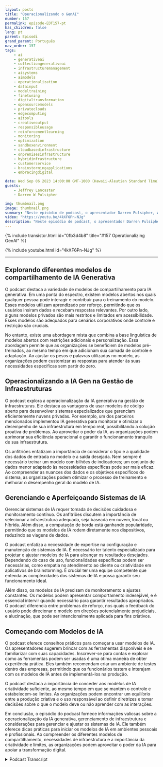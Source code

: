 ```yaml
---
layout: posts
title: "Operacionalizando o GenAI"
number: 157
permalink: episode-EDT157-pt
has_children: false
lang: pt
parent: Episodi
grand_parent: Português
nav_order: 157
tags:
    - ai
    - generativeai
    - collectiongenerativeai
    - infrastructuremanagement
    - aisystems
    - aimodels
    - operationalization
    - datainput
    - modeltraining
    - finetuning
    - digitaltransformation
    - opensourcemodels
    - privateclouds
    - edgecomputing
    - aitools
    - creativeoutput
    - responsibleusage
    - reinforcementlearning
    - monitoring
    - optimization
    - sandboxenvironment
    - cloudbasedinfrastructure
    - onpremisesinfrastructure
    - hybridinfrastructure
    - customerservice
    - brainstormingapplications
    - embracingdigital

date: Wed Sep 06 2023 14:00:00 GMT-1000 (Hawaii-Aleutian Standard Time)
guests:
    - Jeffrey Lancaster
    - Darren W Pulsipher

img: thumbnail.png
image: thumbnail.png
summary: "Neste episódio de podcast, o apresentador Darren Pulsipher, Arquiteto de Soluções Chefe do Setor Público na Intel, discute a operacionalização da IA generativa com o convidado especial Dr. Jeffrey Lancaster. Eles exploram os diferentes modelos de compartilhamento da IA generativa, incluindo modelos públicos, privados e comunitários. O podcast aborda tópicos como modelos de código aberto, gerenciamento de infraestrutura e considerações para implantação e manutenção de sistemas de IA. Também aprofunda-se na importância da criatividade, personalização e como começar com modelos de IA."
video: "https://youtu.be/4kXF6Pn-NJg"
description: "Neste episódio de podcast, o apresentador Darren Pulsipher, Arquiteto de Soluções Chefe do Setor Público na Intel, discute a operacionalização da IA generativa com o convidado especial Dr. Jeffrey Lancaster. Eles exploram os diferentes modelos de compartilhamento da IA generativa, incluindo modelos públicos, privados e comunitários. O podcast aborda tópicos como modelos de código aberto, gerenciamento de infraestrutura e considerações para implantação e manutenção de sistemas de IA. Também aprofunda-se na importância da criatividade, personalização e como começar com modelos de IA."
---
```


<div>
{% include transistor.html id="0fb3d4b8" title="#157 Operationalizing GenAI" %}

{% include youtube.html id="4kXF6Pn-NJg" %}
</div>

---

## Explorando diferentes modelos de compartilhamento de IA Generativa

O podcast destaca a variedade de modelos de compartilhamento para IA generativa. Em uma ponta do espectro, existem modelos abertos nos quais qualquer pessoa pode interagir e contribuir para o treinamento do modelo. Esses modelos utilizam aprendizado por reforço, permitindo que os usuários insiram dados e recebam respostas relevantes. Por outro lado, alguns modelos privados são mais restritos e limitados em acessibilidade. Esses modelos são adequados para cenários corporativos onde controle e restrição são cruciais.

No entanto, existe uma abordagem mista que combina a base linguística de modelos abertos com restrições adicionais e personalização. Essa abordagem permite que as organizações se beneficiem de modelos pré-treinados, ao mesmo tempo em que adicionam sua camada de controle e adaptação. Ao ajustar os pesos e palavras utilizadas no modelo, as organizações podem customizar as respostas para atender às suas necessidades específicas sem partir do zero.

## Operacionalizando a IA Gen na Gestão de Infraestruturas

O podcast explora a operacionalização da IA generativa na gestão de infraestruturas. Ele destaca as vantagens de usar modelos de código aberto para desenvolver sistemas especializados que gerenciam eficientemente nuvens privadas. Por exemplo, um dos parceiros mencionados implementou IA generativa para monitorar e otimizar o desempenho de sua infraestrutura em tempo real, possibilitando a solução proativa de problemas. Ao aproveitar o poder da IA, as organizações podem aprimorar sua eficiência operacional e garantir o funcionamento tranquilo de sua infraestrutura.

Os anfitriões enfatizam a importância de considerar o tipo e a qualidade dos dados de entrada no modelo e a saída desejada. Nem sempre é necessário treinar um modelo com bilhões de indicadores; um conjunto de dados menor adaptado às necessidades específicas pode ser mais eficaz. Ao compreender as nuances dos dados e os objetivos específicos do sistema, as organizações podem otimizar o processo de treinamento e melhorar o desempenho geral do modelo de IA.

## Gerenciando e Aperfeiçoando Sistemas de IA

Gerenciar sistemas de IA requer tomada de decisões cuidadosa e monitoramento contínuo. Os anfitriões discutem a importância de selecionar a infraestrutura adequada, seja baseada em nuvem, local ou híbrida. Além disso, a computação de borda está ganhando popularidade, permitindo que os modelos de IA rodem diretamente nos dispositivos, reduzindo as viagens de dados.

O podcast enfatiza a necessidade de expertise na configuração e manutenção de sistemas de IA. É necessário ter talento especializado para projetar e ajustar modelos de IA para alcançar os resultados desejados. Dependendo do caso de uso, funcionalidades específicas podem ser necessárias, como empatia no atendimento ao cliente ou criatividade em aplicativos de brainstorming. É crucial ter uma equipe competente que entenda as complexidades dos sistemas de IA e possa garantir seu funcionamento ideal.

Além disso, os modelos de IA precisam de monitoramento e ajustes constantes. Os modelos podem apresentar comportamento indesejável, e é essencial intervir quando necessário para garantir resultados apropriados. O podcast diferencia entre problemas de reforço, nos quais o feedback do usuário pode direcionar o modelo em direções potencialmente prejudiciais, e alucinação, que pode ser intencionalmente aplicada para fins criativos.

## Começando com Modelos de IA

O podcast oferece conselhos práticos para começar a usar modelos de IA. Os apresentadores sugerem brincar com as ferramentas disponíveis e se familiarizar com suas capacidades. Inscrever-se para contas e explorar como as ferramentas podem ser usadas é uma ótima maneira de obter experiência prática. Eles também recomendam criar um ambiente de testes dentro das empresas, permitindo que os funcionários testem e interajam com os modelos de IA antes de implementá-los na produção.

O podcast destaca a importância de conceder aos modelos de IA criatividade suficiente, ao mesmo tempo em que se mantém o controle e estabelecem-se limites. As organizações podem encontrar um equilíbrio entre a produção criativa e o uso responsável ao definir diretrizes e tomar decisões sobre o que o modelo deve ou não aprender com as interações.

Em conclusão, o episódio do podcast fornece informações valiosas sobre a operacionalização da IA generativa, gerenciamento de infraestrutura e considerações para gerenciar e ajustar os sistemas de IA. Ele também oferece dicas práticas para iniciar os modelos de IA em ambientes pessoais e profissionais. Ao compreender os diferentes modelos de compartilhamento, necessidades de infraestrutura e a importância da criatividade e limites, as organizações podem aproveitar o poder da IA para apoiar a transformação digital.



<details>
<summary> Podcast Transcript </summary>

<p></p>

</details>
